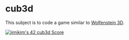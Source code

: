 # cub3d

This subject is to code a game similar to [Wolfenstein 3D](http://users.atw.hu/wolf3d/).

[![jimikim's 42 cub3d Score](https://badge42.vercel.app/api/v2/cl3b4h31x003009l68s3xlbvw/project/2336139)](https://github.com/JaeSeoKim/badge42)
